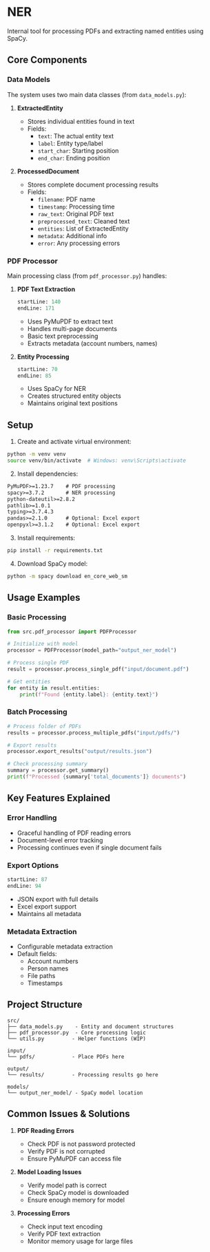 # NER

Internal tool for processing PDFs and extracting named entities using SpaCy.

## Core Components

### Data Models
The system uses two main data classes (from `data_models.py`):

1. **ExtractedEntity**
   - Stores individual entities found in text
   - Fields:
     - `text`: The actual entity text
     - `label`: Entity type/label
     - `start_char`: Starting position
     - `end_char`: Ending position

2. **ProcessedDocument** 
   - Stores complete document processing results
   - Fields:
     - `filename`: PDF name
     - `timestamp`: Processing time
     - `raw_text`: Original PDF text
     - `preprocessed_text`: Cleaned text
     - `entities`: List of ExtractedEntity
     - `metadata`: Additional info
     - `error`: Any processing errors

### PDF Processor
Main processing class (from `pdf_processor.py`) handles:

1. **PDF Text Extraction**
   ```python:src/pdf_processor.py
   startLine: 140
   endLine: 171
   ```
   - Uses PyMuPDF to extract text
   - Handles multi-page documents
   - Basic text preprocessing
   - Extracts metadata (account numbers, names)

2. **Entity Processing**
   ```python:src/pdf_processor.py
   startLine: 70
   endLine: 85
   ```
   - Uses SpaCy for NER
   - Creates structured entity objects
   - Maintains original text positions

## Setup

1. Create and activate virtual environment:
```bash
python -m venv venv
source venv/bin/activate  # Windows: venv\Scripts\activate
```

2. Install dependencies:
```text:requirements.txt
PyMuPDF>=1.23.7    # PDF processing
spacy>=3.7.2       # NER processing
python-dateutil>=2.8.2
pathlib>=1.0.1
typing>=3.7.4.3
pandas>=2.1.0      # Optional: Excel export
openpyxl>=3.1.2    # Optional: Excel export
```

3. Install requirements:
```bash
pip install -r requirements.txt
```

4. Download SpaCy model:
```bash
python -m spacy download en_core_web_sm
```

## Usage Examples

### Basic Processing
```python
from src.pdf_processor import PDFProcessor

# Initialize with model
processor = PDFProcessor(model_path="output_ner_model")

# Process single PDF
result = processor.process_single_pdf("input/document.pdf")

# Get entities
for entity in result.entities:
    print(f"Found {entity.label}: {entity.text}")
```

### Batch Processing
```python
# Process folder of PDFs
results = processor.process_multiple_pdfs("input/pdfs/")

# Export results
processor.export_results("output/results.json")

# Check processing summary
summary = processor.get_summary()
print(f"Processed {summary['total_documents']} documents")
```

## Key Features Explained

### Error Handling
- Graceful handling of PDF reading errors
- Document-level error tracking
- Processing continues even if single document fails

### Export Options
```python:src/pdf_processor.py
startLine: 87
endLine: 94
```
- JSON export with full details
- Excel export support
- Maintains all metadata

### Metadata Extraction
- Configurable metadata extraction
- Default fields:
  - Account numbers
  - Person names
  - File paths
  - Timestamps

## Project Structure
```
src/
├── data_models.py    - Entity and document structures
├── pdf_processor.py  - Core processing logic
└── utils.py         - Helper functions (WIP)

input/
└── pdfs/            - Place PDFs here

output/
└── results/         - Processing results go here

models/
└── output_ner_model/ - SpaCy model location
```

## Common Issues & Solutions

1. **PDF Reading Errors**
   - Check PDF is not password protected
   - Verify PDF is not corrupted
   - Ensure PyMuPDF can access file

2. **Model Loading Issues**
   - Verify model path is correct
   - Check SpaCy model is downloaded
   - Ensure enough memory for model

3. **Processing Errors**
   - Check input text encoding
   - Verify PDF text extraction
   - Monitor memory usage for large files
